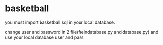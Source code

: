 # basketball

you must import basketball.sql in your local database.

change user and password in 2 file(freindatabase.py and database.py) and use your local database user and pass
